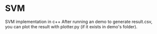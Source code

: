 # SVM
SVM implementation in c++
After running an demo to generate result.csv, you can plot the result with plotter.py (if it exists in demo's folder).